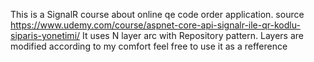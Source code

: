 This is a  SignalR course about online qe code order application. source https://www.udemy.com/course/aspnet-core-api-signalr-ile-qr-kodlu-siparis-yonetimi/
It uses N layer arc with Repository pattern. Layers are modified according to my comfort feel free to use it as a refference
